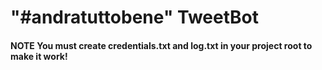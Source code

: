 # "#andratuttobene" TweetBot

#### NOTE You must create credentials.txt and log.txt in your project root to make it work!
